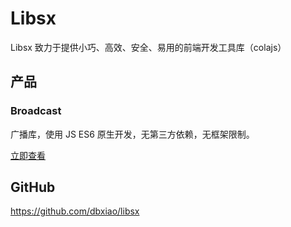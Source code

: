 # Libsx

Libsx 致力于提供小巧、高效、安全、易用的前端开发工具库（colajs）

## 产品

### Broadcast

广播库，使用 JS ES6 原生开发，无第三方依赖，无框架限制。

[立即查看]('https://www.libsx.com')

## GitHub

https://github.com/dbxiao/libsx
